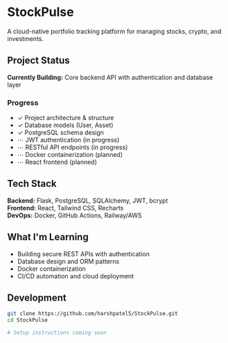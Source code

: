 # StockPulse

A cloud-native portfolio tracking platform for managing stocks, crypto, and investments.

## Project Status

**Currently Building:** Core backend API with authentication and database layer

### Progress
- ✓ Project architecture & structure
- ✓ Database models (User, Asset)  
- ✓ PostgreSQL schema design
- ⋯ JWT authentication (in progress)
- ⋯ RESTful API endpoints (in progress)
- ⋯ Docker containerization (planned)
- ⋯ React frontend (planned)

## Tech Stack

**Backend:** Flask, PostgreSQL, SQLAlchemy, JWT, bcrypt  
**Frontend:** React, Tailwind CSS, Recharts  
**DevOps:** Docker, GitHub Actions, Railway/AWS

## What I'm Learning

- Building secure REST APIs with authentication
- Database design and ORM patterns
- Docker containerization
- CI/CD automation and cloud deployment

## Development
```bash
git clone https://github.com/harshpatel5/StockPulse.git
cd StockPulse

# Setup instructions coming soon